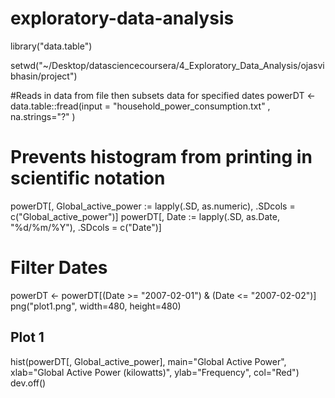 # exploratory-data-analysis
library("data.table")

setwd("~/Desktop/datasciencecoursera/4_Exploratory_Data_Analysis/ojasvibhasin/project")

#Reads in data from file then subsets data for specified dates
powerDT <- data.table::fread(input = "household_power_consumption.txt"
                             , na.strings="?"
                             )
# Prevents histogram from printing in scientific notation
powerDT[, Global_active_power := lapply(.SD, as.numeric), .SDcols = c("Global_active_power")]
powerDT[, Date := lapply(.SD, as.Date, "%d/%m/%Y"), .SDcols = c("Date")]
# Filter Dates
powerDT <- powerDT[(Date >= "2007-02-01") & (Date <= "2007-02-02")]
png("plot1.png", width=480, height=480)
## Plot 1
hist(powerDT[, Global_active_power], main="Global Active Power", 
     xlab="Global Active Power (kilowatts)", ylab="Frequency", col="Red")
dev.off()
